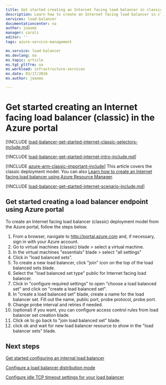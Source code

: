 ```yaml
---
title: Get started creating an Internet facing load balancer in classic deployment model using the Azure portal | Microsoft Azure
description: Learn how to create an Internet facing load balancer in classic deployment model using the Azure portal
services: load-balancer
documentationcenter: na
author: joaoma
manager: carolz
editor: ''
tags: azure-service-management

ms.service: load-balancer
ms.devlang: na
ms.topic: article
ms.tgt_pltfrm: na
ms.workload: infrastructure-services
ms.date: 03/17/2016
ms.author: joaoma

---
```

# Get started creating an Internet facing load balancer (classic) in the Azure portal
[!INCLUDE [load-balancer-get-started-internet-classic-selectors-include.md](../../includes/load-balancer-get-started-internet-classic-selectors-include.md)]

[!INCLUDE [load-balancer-get-started-internet-intro-include.md](../../includes/load-balancer-get-started-internet-intro-include.md)]

[!INCLUDE [azure-arm-classic-important-include](../../includes/azure-arm-classic-important-include.md)] This article covers the classic deployment model. You can also [Learn how to create an Internet facing load balancer using Azure Resource Manager](load-balancer-get-started-internet-arm-ps.md).

[!INCLUDE [load-balancer-get-started-internet-scenario-include.md](../../includes/load-balancer-get-started-internet-scenario-include.md)]

## Get started creating a load balancer endpoint using Azure portal
To create an Internet facing load balancer (classic) deployment model from the Azure portal, follow the steps below.

1. From a browser, navigate to http://portal.azure.com and, if necessary, sign in with your Azure account.
2. Go to virtual machines (classic) blade > select a virtual machine.
3. In the virtual machines "essentials" blade >  select  "all settings"
4. Click in "load balanced sets".
5. To create a new load balancer, click  "join" icon on the top of the load balanced sets blade.
6. Select the "load balanced set type" public for Internet facing load balancer. 
7. Click in "configure required settings" to open "choose a load balanced set" and click on "create a load balanced set".
8. In "create a load balanced set" blade, create a name for the load balancer set. Fill out the name, public port, probe protocol, probe port.
9. Change probe interval and retries if needed.
10. (optional) if you want, you can configure access control rules from load balancer set creation blade.
11. Click ok to go back to "join load balanced set" blade.
12. click ok and wait for new load balancer resource to show in the "load balancer sets" blade.

## Next steps
[Get started configuring an internal load balancer](load-balancer-get-started-ilb-arm-ps.md)

[Configure a load balancer distribution mode](load-balancer-distribution-mode.md)

[Configure idle TCP timeout settings for your load balancer](load-balancer-tcp-idle-timeout.md)

